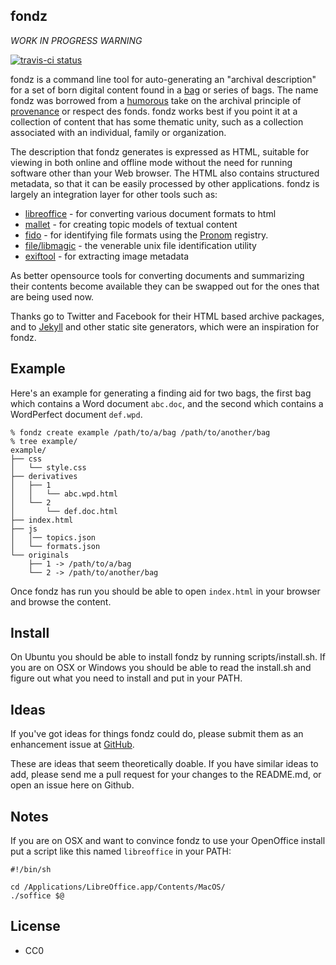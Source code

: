 fondz 
-----

*WORK IN PROGRESS WARNING*

[![travis-ci status](https://travis-ci.org/edsu/fondz.png)](http://travis-ci.org/edsu/fondz)

fondz is a command line tool for auto-generating an "archival description" for a set of born digital content found in a [bag](http://en.wikipedia.org/wiki/BagIt) or series of bags. The name fondz was borrowed from a [humorous](http://curatememe.tumblr.com/post/28097866834/respect-de-fondz-taking-into-consideration-the) take on the archival principle of [provenance](http://www2.archivists.org/glossary/terms/p/provenance) or respect des fonds. fondz works best if you point it at a collection of content that has some thematic unity, such as a collection associated with an individual, family or organization.

The description that fondz generates is expressed as HTML, suitable for 
viewing in both online and offline mode without the need for running software
other than your Web browser. The HTML also contains structured metadata, so 
that it can be easily processed by other applications. fondz is largely an
integration layer for other tools such as:

* [libreoffice](http://www.libreoffice.org/) - for converting various document formats to html
* [mallet](http://mallet.cs.umass.edu/) - for creating topic models of textual content
* [fido](https://github.com/openplanets/fido) - for identifying file formats using the [Pronom](http://www.nationalarchives.gov.uk/PRONOM/Default.aspx) registry.
* [file/libmagic](http://www.darwinsys.com/file/) - the venerable unix file identification utility
* [exiftool](http://www.sno.phy.queensu.ca/~phil/exiftool/) - for extracting image metadata

As better opensource tools for converting documents and summarizing their 
contents become available they can be swapped out for the ones that are being 
used now.

Thanks go to Twitter and Facebook for their HTML based archive packages, and
to [Jekyll](http://jekyllrb.com/) and other static site generators, which 
were an inspiration for fondz.

Example
-------

Here's an example for generating a finding aid for two bags, the first bag 
which contains a Word document `abc.doc`, and the second which contains a 
WordPerfect document `def.wpd`.

    % fondz create example /path/to/a/bag /path/to/another/bag
    % tree example/
    example/
    ├── css
    │   └── style.css
    ├── derivatives
    │   ├── 1
    │   │   └── abc.wpd.html
    │   └── 2
    │       └── def.doc.html
    ├── index.html
    ├── js
    │   │── topics.json
    │   └── formats.json
    └── originals
        ├── 1 -> /path/to/a/bag
        └── 2 -> /path/to/another/bag

Once fondz has run you should be able to open `index.html` in your 
browser and browse the content.

Install
-------

On Ubuntu you should be able to install fondz by running scripts/install.sh.
If you are on OSX or Windows you should be able to read the install.sh and
figure out what you need to install and put in your PATH.

Ideas
-----

If you've got ideas for things fondz could do, please submit them as
an enhancement issue at [GitHub](https://github.com/edsu/fondz/issues/new).

These are ideas that seem theoretically doable. If you have similar
ideas to add, please send me a pull request for your changes to the README.md, 
or open an issue here on Github.

Notes
-----

If you are on OSX and want to convince fondz to use your OpenOffice install put
a script like this named `libreoffice` in your PATH:

    #!/bin/sh

    cd /Applications/LibreOffice.app/Contents/MacOS/
    ./soffice $@

License
-------

* CC0
